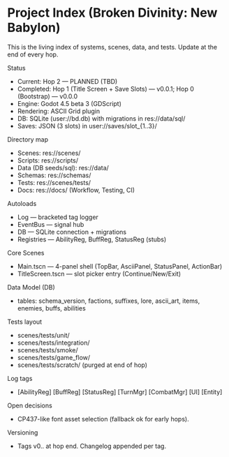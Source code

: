 # Project Index (Broken Divinity: New Babylon)

This is the living index of systems, scenes, data, and tests. Update at the end of every hop.

Status
- Current: Hop 2 — PLANNED (TBD)
- Completed: Hop 1 (Title Screen + Save Slots) — v0.0.1; Hop 0 (Bootstrap) — v0.0.0
- Engine: Godot 4.5 beta 3 (GDScript)
- Rendering: ASCII Grid plugin
- DB: SQLite (user://bd.db) with migrations in res://data/sql/
- Saves: JSON (3 slots) in user://saves/slot_{1..3}/

Directory map
- Scenes: res://scenes/
- Scripts: res://scripts/
- Data (DB seeds/sql): res://data/
- Schemas: res://schemas/
- Tests: res://scenes/tests/
- Docs: res://docs/ (Workflow, Testing, CI)

Autoloads
- Log — bracketed tag logger
- EventBus — signal hub
- DB — SQLite connection + migrations
- Registries — AbilityReg, BuffReg, StatusReg (stubs)

Core Scenes
- Main.tscn — 4-panel shell (TopBar, AsciiPanel, StatusPanel, ActionBar)
- TitleScreen.tscn — slot picker entry (Continue/New/Exit)

Data Model (DB)
- tables: schema_version, factions, suffixes, lore, ascii_art, items, enemies, buffs, abilities

Tests layout
- scenes/tests/unit/
- scenes/tests/integration/
- scenes/tests/smoke/
- scenes/tests/game_flow/
- scenes/tests/scratch/ (purged at end of hop)

Log tags
- [AbilityReg] [BuffReg] [StatusReg] [TurnMgr] [CombatMgr] [UI] [Entity]

Open decisions
- CP437-like font asset selection (fallback ok for early hops).

Versioning
- Tags v0.<phase>.<hop> at hop end. Changelog appended per tag.
